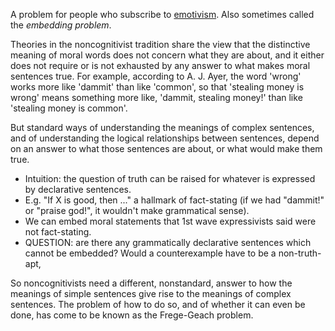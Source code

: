 

A problem for people who subscribe to 
[emotivism](/docs/phil/definitions/emotivism.qmd). 
Also sometimes called the *embedding problem*.

Theories in the noncognitivist tradition share the view that the distinctive 
meaning of moral words does not concern what they are about, and it either does 
not require or is not exhausted by any answer to what makes moral sentences true. 
For example, according to A. J. Ayer, the word 'wrong' works more like 'dammit' 
than like 'common', so that 'stealing money is wrong' means something more like, 
'dammit, stealing money!' than like 'stealing money is common'. 

But standard 
ways of understanding the meanings of complex sentences, and of understanding 
the logical relationships between sentences, depend on an answer to what those 
sentences are about, or what would make them true. 


- Intuition: the question of truth can be raised for whatever is expressed by 
  declarative sentences.
-  E.g. "If X is good, then ..." a hallmark of 
  fact-stating (if we had "dammit!" or "praise god!", it wouldn't make 
  grammatical sense).
  - We can embed moral statements that 1st wave expressivists said were not 
    fact-stating.
  - QUESTION: are there any grammatically declarative sentences which cannot 
    be embedded? Would a counterexample have to be a non-truth-apt, 

So noncognitivists need a 
different, nonstandard, answer to how the meanings of simple sentences give 
rise to the meanings of complex sentences. The problem of how to do so, and of
whether it can even be done, has come to be known as the Frege-Geach problem.